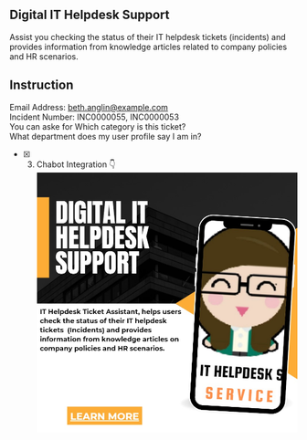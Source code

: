 ## Digital IT Helpdesk Support
Assist you checking the status of their IT helpdesk tickets (incidents) and provides information from knowledge articles related to company policies and HR scenarios.

## Instruction
Email Address: beth.anglin@example.com <br>
Incident Number: INC0000055, INC0000053 <br>
You can aske for Which category is this ticket? <br>
What department does my user profile say I am in? <br>


- [x] 3. Chabot Integration 👇
  [![IMAGE ALT TEXT HERE](https://github.com/bacdillon/RPA-UiPath/blob/main/ServiceNow%20Integration/img/09.jpg)](https://bacdillon.github.io/Digital-IT-Helpdesk-Support/)
